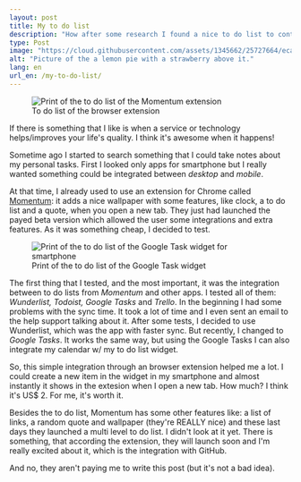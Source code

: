 ```yaml
---
layout: post
title: My to do list
description: "How after some research I found a nice to do list to control my personal tasks."
type: Post
image: "https://cloud.githubusercontent.com/assets/1345662/25727664/ecae6f76-3100-11e7-890f-6d967793ac76.jpg"
alt: "Picture of the a lemon pie with a strawberry above it."
lang: en
url_en: /my-to-do-list/
---
```


<figure class="thumb-left loading">
  <img src="https://cloud.githubusercontent.com/assets/1345662/25727450/aeb1082e-30ff-11e7-8054-5f1d900f5042.jpg" alt="Print of the to do list of the Momentum extension">
  <figcaption>To do list of the browser extension</figcaption>
</figure>

If there is something that I like is when a service or technology helps/improves your life's quality. I think it's awesome when it happens! 

Sometime ago I started to search something that I could take notes about my personal tasks. First I looked only apps for smartphone but I really wanted something could be integrated between _desktop_ and _mobile_.

At that time, I already used to use an extension for Chrome called [Momentum](https://momentumdash.com/): it adds a nice wallpaper with some features, like clock, a to do list and a quote, when you open a new tab. They just had launched the payed beta version which allowed the user some integrations and extra features. As it was something cheap, I decided to test. 

<figure class="thumb-left loading">
  <img src="https://cloud.githubusercontent.com/assets/1345662/25727604/749229d8-3100-11e7-879d-42b39bc9cce8.jpg" alt="Print of the to do list of the Google Task widget for smartphone">
  <figcaption>Print of the to do list of the Google Task widget</figcaption>
</figure>

The first thing that I tested, and the most important, it was the integration between to do lists from _Momentum_ and other apps. I tested all of them: _Wunderlist, Todoist, Google Tasks_ and _Trello_. In the beginning I had some problems with the sync time. It took a lot of time and I even sent an email to the help support talking about it. After some tests, I decided to use Wunderlist, which was the app with faster sync. But recently, I changed to _Google Tasks_. It works the same way, but using the Google Tasks I can also integrate my calendar w/ my to do list widget.

So, this simple integration through an browser extension helped me a lot. I could create a new item in the widget in my smartphone and almost instantly it shows in the extesion when I open a new tab. How much? I think it's US$ 2. For me, it's worth it.

Besides the to do list, Momentum has some other features like: a list of links, a random quote and wallpaper (they're REALLY nice) and these last days they launched a multi level to do list. I didn't look at it yet. There is something, that according the extension, they will launch soon and I'm really excited about it, which is the integration with GitHub.

And no, they aren't paying me to write this post (but it's not a bad idea).